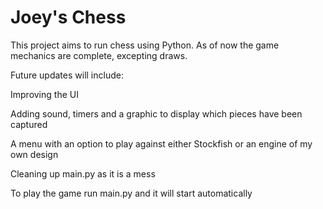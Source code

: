 # Joey's Chess

This project aims to run chess using Python.
As of now the game mechanics are complete, excepting draws.

Future updates will include:

Improving the UI

Adding sound, timers and a graphic to display which pieces have been captured

A menu with an option to play against either Stockfish or an engine of my own design

Cleaning up main.py as it is a mess

To play the game run main.py and it will start automatically
